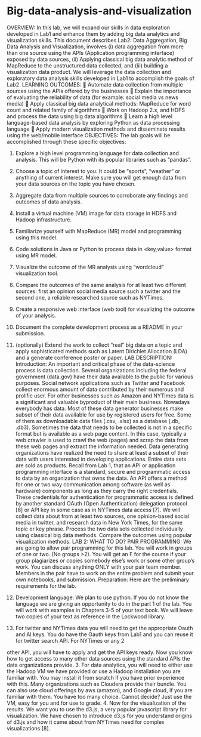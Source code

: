 # Big-data-analysis-and-visualization

OVERVIEW:
In this lab, we will expand our skills in data exploration developed in Lab1 and enhance them by adding big data analytics and visualization skills. This document describes Lab2: Data Aggregation, Big Data Analysis and Visualization, involves (i) data aggregation from more than one source using the APIs (Application programming interface) exposed by data sources, (ii) Applying classical big data analytic method of MapReduce to the unstructured data collected, and (iii) building a visualization data product.
We will leverage the data collection and exploratory data analysis skills developed in Lab1 to accomplish the goals of Lab2.
LEARNING OUTCOMES:
 Automate data collection from multiple sources using the APIs offered by the businesses
 Explain the importance of evaluating the reliability of data (for example: social media vs news
media)
 Apply classical big data analytical methods: MapReduce for word count and related family of
algorithms
 Work on Hadoop 2.x, and HDFS and process the data using big data algorithms
 Learn a high level language-based data analysis by exploring Python as data processing language
 Apply modern visualization methods and disseminate results using the web/mobile interface
OBJECTIVES:
The lab goals will be accomplished through these specific objectives:
1. Explore a high level programming language for data collection and analysis. This will be Python with its popular libraries such as “pandas”.
2. Choose a topic of interest to you. It could be “sports”, “weather” or anything of current interest. Make sure you will get enough data from your data sources on the topic you have chosen.
3. Aggregate data from multiple sources to corroborate any findings and outcomes of data analysis.
4. Install a virtual machine (VM) image for data storage in HDFS and Hadoop infrastructure.
5. Familiarize yourself with MapReduce (MR) model and programming using this model.
6. Code solutions in Java or Python to process data in <key,value> format using MR model.
7. Visualize the outcome of the MR analysis using “wordcloud” visualization tool.
8. Compare the outcomes of the same analysis for at least two different sources: first an opinion social
media source such a twitter and the second one, a reliable researched source such as NYTimes.
9. Create a responsive web interface (web tool) for visualizing the outcome of your analysis.
10. Document the complete development process as a README in your submission.
 
11. (optionally) Extend the work to collect “real” big data on a topic and apply sophisticated methods such as Latent Dirichlet Allocation (LDA) and a generate conference poster or paper.
LAB DESCRIPTION:
Introduction: An important and critical phase of the data-science process is data collection. Several organizations including the federal government (data.gov) have their data available to the public for various purposes. Social network applications such as Twitter and Facebook collect enormous amount of data contributed by their numerous and prolific user. For other businesses such as Amazon and NYTimes data is a significant and valuable byproduct of their main business. Nowadays everybody has data. Most of these data generator businesses make subset of their data available for use by registered users for free. Some of them as downloadable data files (.csv, .xlsx) as a database (.db, .db3). Sometimes the data that needs to be collected is not in a specific format but is available as a web page content. In this case, typically a web crawler is used to crawl the web (pages) and scrap the data from these web pages and extract the information needed. Data generating organizations have realized the need to share at least a subset of their data with users interested in developing applications. Entire data sets are sold as products.
Recall from Lab 1, that an API or application programming interface is a standard, secure and programmatic access to data by an organization that owns the data. An API offers a method for one or two way communication among software (as well as hardware) components as long as they carry the right credentials. These credentials for authentication for programmatic access is defined by another standard OAuth (Open Authentication) delegation protocol [6] or API key in some case as in NYTimes data access [7].
We will collect data about from at least two sources, one opinion-based social media in twitter, and research data in New York Times, for the same topic or key phrase. Process the two data sets collected individually using classical big data methods. Compare the outcomes using popular visualization methods.
LAB 2: WHAT TO DO?
PAIR PROGRAMMING: We are going to allow pair programming for this lab. You will work in groups of one or two. (No groups >2). You will get an F for the course if your group plagiarizes or copies somebody else’s work or some other group’s work. You can discuss anything ONLY with your pair team member. Members in the pair have to work on the entire problem and submit your own notebooks, and submission.
Preparation: Here are the preliminary requirements for the lab.
1. Development language: We plan to use python. If you do not know the language we are giving
an opportunity to do in the part 1 of the lab. You will work with examples in Chapters 3-5 of
your text book. We will leave two copies of your text as reference in the Lockwood library.
2. For twitter and NYTimes data you will need to get the appropriate Oauth and AI keys. You do
have the Oauth keys from Lab1 and you can reuse it for twitter search API. For NYTimes or any
2
 
other API, you will have to apply and get the API keys ready. Now you know how to get access to
many other data sources using the standard APIs the data organizations provide.
3. For data analytics, you will need to either use the Hadoop VM we have provided or use a
Hadoop installation you are familiar with. You may install it from scratch if you have prior experience with this. Many organizations such as Cloudera provide their bundle. You can also use cloud offerings by aws (amazon), and Google cloud, if you are familiar with them. You have too many choice. Cannot decide? Just use the VM, easy for you and for use to grade.
4. Now for the visualization of the results. We want you to use the d3.js, a very popular javascript library for visualization. We have chosen to introduce d3.js for you understand origins of d3.js and how it came about from NYTimes need for complex visualizations [8].
